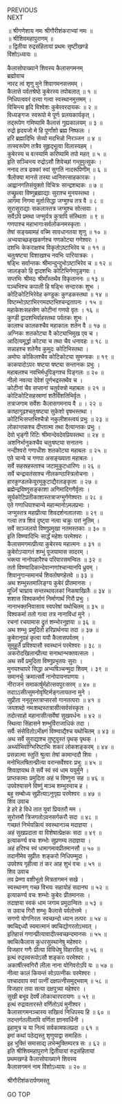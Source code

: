 PREVIOUS  
NEXT  
  
॥ श्रीगणेशाय नमः श्रीगौरीशंकराभ्यां नमः ॥  
॥ श्रीशिवमहापुराणम् ॥  
॥ द्वितीया रुद्रसंहितायां प्रथमः सृष्टीखण्डे  
विंशोऽध्यायः ॥  
  
कैलासोपाख्याने शिवस्य कैलासगमनम्  
ब्रह्मोवाच  
नारद त्वं शृणु मुने शिवागमनसत्तमम् ।  
कैलासे पर्वतश्रेष्ठे कुबेरस्य तपोबलात् ॥ १ ॥  
निधिपत्ववरं दत्त्वा गत्वा स्वस्थानमुत्तमम् ।  
विचिन्त्य हृदि विश्वेशः कुबेरवरदायकः ॥ २ ॥  
विध्यङ्‌गजः स्वरूपो मे पूर्णः प्रलयकार्यकृत् ।  
तद्‌रूपेण गमिष्यामि कैलासं गुह्यकालयम् ॥ ३ ॥  
रुद्रो हृदयजो मे हि पूर्णांशो ब्रह्म निष्फलः ।  
हरि ब्रह्मादिभिः सेव्यो मदभिन्नो निरञ्जन ॥ ४ ॥  
तत्स्वरूपेण तत्रैव सुहृद्‌भूत्वा विलास्यहम् ।  
कुबेरस्य च वत्स्यामि करिष्यामि तपो महत् ॥ ५ ॥  
इति सञ्चिन्त्य रुद्रोऽसौ शिवेच्छां गन्तुमुत्सुकः ।  
ननाद तत्र ढक्कां स्वां सुगतिं नादरूपिणीम् ॥ ६ ॥  
त्रैलोक्या मानसे तस्या ध्वनिरुत्साहकारकः ।  
आह्वानगतिसंयुक्तो विचित्रः सान्द्रशब्दकः ॥ ७ ॥  
तच्छ्रुत्वा विष्णुब्रह्माद्याः सुराश्च मुनयस्तथा ।  
आगमा निगमा मूर्ताःसिद्धा जग्मुश्च तत्र वै ॥ ८ ॥  
सुरासुराद्याः सकलास्तत्र जग्मुश्च सोत्सवाः ।  
सर्वेऽपि प्रमथा जग्मुर्यत्र कुत्रापि संस्थिताः ॥ ९ ॥  
गणपाश्च महाभागाःसर्वलोकनमस्कृताः ।  
तेषां सङ्‌ख्यामहं वच्मि सावधानतया शृणु ॥ १० ॥  
अभ्ययाच्छङ्‌खकर्णश्च गणकोट्या गणेश्वरः ।  
दशभिः केकराक्षश्च विकृतोऽष्टाभिरेव च ॥ ११ ॥  
चतुःषष्ट्या विशाखश्च नवभिः पारियात्रकः ।  
षड्भिः सर्वान्तकः श्रीमान्दुन्दुभोऽष्टाभिरेव च ॥ १२ ॥  
जालङ्‌को हि द्वादशभिः कोटिभिर्गणपुङ्‌गवः ।  
सप्तभिः श्रीमदः श्रीमाँस्तथैव विकृताननः ॥ १३ ॥  
पञ्चभिश्च कपाली हि षड्भिः सन्दारकः शुभः ।  
कोटिकोटिभिरेवेह कण्डुकः कुण्डकस्तथा ॥ १४ ॥  
विष्टम्भोऽष्टाभिरगमदष्टभिश्चन्द्रतापनः । १५ ॥  
महाकेशःसहस्रेण कोटीनां गणपो वृतः । १६ ॥  
कुण्डी द्वादशभिर्वाहस्तथा पर्वतकः शुभः ।  
कालश्च कालकश्चैव महाकालः शतेन वै ॥ १७ ॥  
अग्निकः शतकोट्या वै कोट्याभिमुख एव च ।  
आदित्यमूर्द्धा कोट्या च तथा चैव धनावहः ॥ १८ ॥  
सन्नाहश्च शतेनैव कुमुदः कोटिभिस्तथा ।  
अमोघः कोकिलश्चैव कोटिकोट्या सुमन्त्रकः ॥ १९ ॥  
काकपादोऽपरः षष्ट्या षष्ट्या सन्तानकः प्रभुः ।  
महाबलश्च नवभिर्मधुपिङ्‌गश्च पिङ्‌गलः ॥ २० ॥  
नीलो नवत्या देवेशं पूर्णभद्रस्तथैव च ।  
कोटीनां चैव सप्तानां चतुर्वक्त्रो महाबलः ॥ २१ ॥  
कोटिकोटिसहस्राणां शतैर्विंशतिभिर्वृतः ।  
तत्राजगाम सर्वेशः कैलासगमनाय वै ॥ । २२ ॥  
काष्ठागूढश्चतुःषष्ट्या सुकेशो वृषभस्तथा ।  
कोटिभिःसप्तभिश्चैत्रो नकुलीशस्त्वयं प्रभुः ॥ २३ ॥  
लोकान्तकश्च दीप्तात्मा तथा दैत्यान्तकः प्रभुः ।  
देवो भृङ्‌गी रिटिः श्रीमान्देवदेवप्रियस्तथा ॥ २४ ॥  
अशनिर्भानुकश्चैव चतुःषष्ट्या सनातनः ।  
नन्दीश्वरो गणाधीशः शतकोट्या महाबलः ॥ २५ ॥  
एते चान्ये च गणपा असङ्‌ख्याता महाबलः ।  
सर्वे सहस्रहस्ताश्च जटामुकुटधारिणः ॥ २६ ॥  
सर्वे चन्द्रावतंसाश्च नीलकण्ठास्त्रिलोचनाः ।  
हारकुण्डलकेयूरमुकुटाद्यैरलङ्‌कृताः ॥ २७ ॥  
ब्रह्मेन्द्रविष्णुसङ्‌काशा अणिमादिगणैर्वृताः ।  
सूर्यकोटिप्रतीकाशास्तत्राजग्मुर्गणेश्वराः ॥ २८ ॥  
एते गणाधिपाश्चान्ये महान्मानोऽमलप्रभाः ।  
जग्मुस्तत्र महाप्रीत्या शिवदर्शनलालसाः ॥ २९ ॥  
गत्वा तत्र शिवं दृष्ट्वा नत्वा चक्रुः परां नुतिम् ।  
सर्वे साञ्जलयो विष्णुप्रमुखा नतमस्तकाः ॥ ३० ॥  
इति विष्ण्वादिभिः सार्द्धं महेशः परमेश्वरः ।  
कैलासमगमत्प्रीत्या कुबेरस्य महात्मनः ॥ ३१ ॥  
कुबेरोऽप्यागतं शम्भुं पूजयामास सादरम् ।  
भक्त्या नानोपहारैश्च परिवारसमन्वितः ॥ ३२ ॥  
ततो विष्ण्वादिकान्देवान्गणांश्चान्यानपि ध्रुवम् ।  
शिवानुगान्समानर्च शिवतोषणहेतवे ॥ ३३ ॥  
अथ शम्भुस्तमालिङ्‌ग्य कुबेरं प्रीतमानसः ।  
मूर्ध्निं चाघ्राय सन्तस्थावलकां निकषाखिलैः ॥ ३४ ॥  
शशास विश्वकर्माणं निर्माणार्थं गिरौ प्रभुः ।  
नानाभक्तनिवासाय स्वपरेषां यथोचितम् ॥ ३५ ॥  
विश्वकर्मा ततो गत्वा तत्र नानाविधां मुने ।  
रचनां रचयामास द्रुतं शम्भोरनुज्ञया ॥ ३६ ॥  
अथ शम्भुः प्रमुदितो हरिप्रार्थनया तदा ॥ ३७ ॥  
कुबेरानुग्रहं कृत्वा ययौ कैलासपर्वतम् ।  
सुमुहूर्ते प्रविश्यासौ स्वस्थानं परमेश्वरः ॥ ३८ ॥  
अकरोदखिलान्प्रीत्या सनाथान्भक्तवत्सलः ।  
अथ सर्वे प्रमुदिता विष्णुप्रभृतयः सुराः ।  
मुनयश्चापरे सिद्धा अभ्यषिञ्चन्मुदा शिवम् । ३९ ॥  
समानर्चुः क्रमात्सर्वे नानोपायनपाणयः ।  
नीराजनं समाकार्षुर्महोत्सवपुरःसरम् ॥ ४० ॥  
तदाऽऽसीत्सुमनोवृष्टिर्मङ्‌गलायतना मुने ।  
सुप्रीता ननृतुस्तत्राप्सरसो गानतत्पराः ॥ ४१ ॥  
जयशब्दो नमःशब्दस्तत्रासीत्सर्वसंस्कृतः ।  
तदोत्साहो महानासीत्सर्वेषां सुखवर्धनः ॥ ४२ ॥  
स्थित्वा सिंहासने शम्भुर्विराजाधिकं तदा ।  
सर्वैः संसेवितोऽभीक्ष्णं विष्ण्वाद्यैश्च यथोचितम् ॥ ४३ ॥  
अथ सर्वे सुराद्याश्च तुष्टुवुस्तं पृथक् पृथक् ।  
अर्थ्याभिर्वाग्भिरिष्टाभिः शकरं लोकशङ्‌करम् ॥ ४४ ॥  
प्रसन्नात्मा स्तुतिं श्रुत्वा तेषां कामान्ददौ शिवः ।  
मनोभिलषितान्प्रीत्या वरान्सर्वेश्वरः प्रभुः ॥ ४५ ॥  
शिवाज्ञयाथ ते सर्वे स्वं स्वं धाम ययुर्मुने ।  
प्राप्तकामाः प्रमुदिता अहं च विष्णुना सह ॥ ४६ ॥  
उपवेश्यासने विष्णुं माञ्च शम्भुरुवाच ह ।  
बहु सम्बोध्य सुप्रीत्याऽनुगृह्य परमेश्वरः ॥ ४७ ॥  
शिव उवाच  
हे हरे हे विधे तात युवां प्रियतरौ मम ।  
सुरोत्तमौ त्रिजगतोऽवनसर्गकरौ सदा ॥ ४८ ॥  
गच्छतं निर्भयन्नित्यं स्वस्थानञ्च मदाज्ञया ।  
अहं सुखप्रदाता वा विशेषात्प्रेक्षकः सदा ॥ ४९ ॥  
इत्याकर्ण्य वचः शम्भोः सुप्रणम्य तदाज्ञया ।  
अहं हरिश्च स्वं धामागमावप्रीतमानसौ ॥ ५० ॥  
तदानीमेव सुप्रीतः शङ्‌करो निधिपम्मुदा ।  
उपवेश्य गृहीत्वा तं कर आह शुभं वचः ॥ ५१ ॥  
शिव उवाच  
तव प्रेम्णा वशीभूतो मित्रतागमनं सखे ।  
स्वस्थानण् ‌गच्छ विभयः सहायोहं सदानघ ॥ ५२ ॥  
इत्याकर्ण्य वचः शम्भोः कुबेरः प्रीतमानसः ।  
तदाज्ञया स्वकं धाम जगाम प्रमुदान्वितः ॥ ५३ ॥  
स उवाच गिरौ शम्भुः कैलासे पर्वतोत्तमे ।  
सगणो योगनिरतः स्वच्छन्दो ध्यान तत्परः ॥ ५४ ॥  
क्वचिद्दध्यौ स्वमात्मानं क्वचिद्योगरतोऽभवत् ।  
इतिहासं गणान्प्रीत्यावादीत्स्वच्छन्दमानसः ॥ ५५ ॥  
क्वचित्कैलास कुधरसुस्थानेषु महेश्वरः ।  
विजहार गणैः प्रीत्या विविधेषु विहारवित् ॥ ५६ ॥  
इत्थं रुद्रस्वरूपोऽसौ शङ्‌करः परमेश्वरः ।  
अकार्षीत्स्वगिरौ लीला नाना योगिवरोऽपि यः ॥ ५७ ॥  
नीत्वा कालं कियन्तं सोऽपत्नीकः परमेश्वरः ।  
पश्चादवाप स्वां पत्नीं दक्षपत्नीसमुद्‌भवाम् ॥ ५८ ॥  
विजहार तया सत्या दक्षपुत्र्या महेश्वरः ।  
सुखी बभूव देवर्षे लोकाचारपरायणः ॥ ५९ ॥  
इत्थं रुद्रावतारस्ते वर्णितोऽयं मुनीश्वर ।  
कैलासागमनञ्चास्य सखित्वं निधिपस्य हि ॥ ६० ॥  
तदन्तर्गतलीलापि वर्णिता ज्ञानवर्धिनी ।  
इहामुत्र च या नित्यं सर्वकामफलप्रदा ॥ ६१ ॥  
इमां कथां पठेद्यस्तु शृणुयाद्वा समाहितः ।  
इह भुक्तिं समासाद्य लभेन्मुक्तिम्परत्र सः ॥ ६२ ॥  
इति श्रीशिवमहापुराणे द्वितीयायां रुद्रसंहितायां  
प्रथमखण्डे कैलासोपाख्याने शिवस्य  
कैलासगमनं नाम विंशोऽध्यायः ॥ २० ॥  
  
  
श्रीगौरीशंकरार्पणमस्तु  
  
GO TOP

